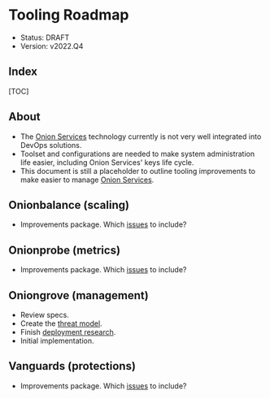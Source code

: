 # Tooling Roadmap

* Status: DRAFT
* Version: v2022.Q4

## Index

[TOC]

## About

* The [Onion Services][] technology currently is not very well integrated into
  DevOps solutions.
* Toolset and configurations are needed to make system administration life
  easier, including Onion Services' keys life cycle.
* This document is still a placeholder to outline tooling improvements to make
  easier to manage [Onion Services][].

[Onion Services]: https://community.torproject.org/onion-services

## Onionbalance (scaling)

* Improvements package. Which
  [issues](https://gitlab.torproject.org/tpo/core/onionbalance/-/issues) to
  include?

## Onionprobe (metrics)

* Improvements package. Which
  [issues](https://gitlab.torproject.org/tpo/onion-services/onionprobe/-/issues)
  to include?

## Oniongrove (management)

* Review specs.
* Create the [threat model](https://gitlab.torproject.org/tpo/onion-services/oniongroove/-/issues/2).
* Finish [deployment research](https://gitlab.torproject.org/tpo/onion-services/oniongroove/-/issues/1).
* Initial implementation.

## Vanguards (protections)

* Improvements package. Which
  [issues](https://github.com/mikeperry-tor/vanguards/issues) to include?
